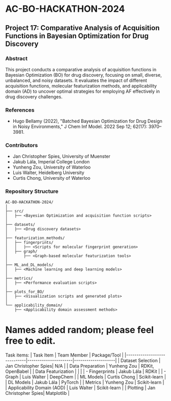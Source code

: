 # AC-BO-HACKATHON-2024
## Project 17: Comparative Analysis of Acquisition Functions in Bayesian Optimization for Drug Discovery

### Abstract
This project conducts a comparative analysis of acquisition functions in Bayesian Optimization (BO) for drug discovery, focusing on small, diverse, unbalanced, and noisy datasets. It evaluates the impact of different acquisition functions, molecular featurization methods, and applicability domain (AD) to uncover optimal strategies for employing AF effectively in drug discovery challenges.

### References
- Hugo Bellamy (2022), "Batched Bayesian Optimization for Drug Design in Noisy Environments," J Chem Inf Model. 2022 Sep 12; 62(17): 3970–3981.

### Contributors
- Jan Christopher Spies, University of Muenster
- Jakub Lála, Imperial College London
- Yunheng Zou, University of Waterloo
- Luis Walter, Heidelberg University
- Curtis Chong, University of Waterloo

### Repository Structure
```
AC-BO-HACKATHON-2024/
│
├── src/
│   ├── <Bayesian Optimization and acquisition function scripts>
│
├── datasets/
│   ├── <Drug discovery datasets>
│
├── featurization_methods/
│   ├── fingerprints/
│   │   ├── <Scripts for molecular fingerprint generation>
│   ├── graph/
│       ├── <Graph-based molecular featurization tools>
│
├── ML_and_DL_models/
│   ├── <Machine learning and deep learning models>
│
├── metrics/
│   ├── <Performance evaluation scripts>
│
├── plots_for_BO/
│   ├── <Visualization scripts and generated plots>
│
└── applicability_domain/
    ├── <Applicability domain assessment methods>
```

# Names added random; please feel free to edit.
Task items:
| Task Item                   | Team Member          | Package/Tool       |
|-----------------------------|----------------------|--------------------|
| Dataset Selection           | Jan Christopher Spies| N/A                |
| Data Preparation            | Yunheng Zou          | RDKit, OpenBabel   |
| Data Featurization          |                      |                    |
| - Fingerprints              | Jakub Lála           | RDKit              |
| - Graph                     | Luis Walter          | DeepChem           |
| ML Models                   | Curtis Chong         | Scikit-learn       |
| DL Models                   | Jakub Lála           | PyTorch            |
| Metrics                     | Yunheng Zou          | Scikit-learn       |
| Applicability Domain (AOD)  | Luis Walter          | Scikit-learn       |
| Plotting                    | Jan Christopher Spies| Matplotlib         |
